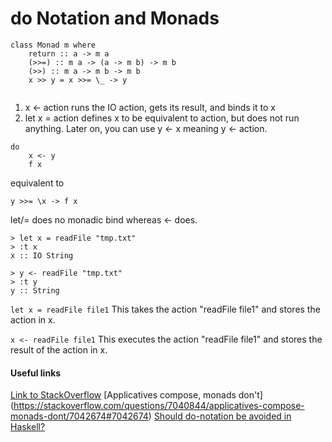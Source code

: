 # do Notation and Monads

```
class Monad m where  
    return :: a -> m a  
    (>>=) :: m a -> (a -> m b) -> m b  
    (>>) :: m a -> m b -> m b  
    x >> y = x >>= \_ -> y  
    
```
1. x <- action runs the IO action, gets its result, and binds it to x
2. let x = action defines x to be equivalent to action, but does not run anything. Later on, you can use y <- x meaning y <- action.

```
do
    x <- y
    f x
```    
equivalent to
```
y >>= \x -> f x
```
let/= does no monadic bind whereas <- does.

```
> let x = readFile "tmp.txt"
> :t x
x :: IO String
```
```
> y <- readFile "tmp.txt"
> :t y
y :: String
```


`let x = readFile file1`
This takes the action "readFile file1" and stores the action in x.

`x <- readFile file1`
This executes the action "readFile file1" and stores the result of the action in x.
#### Useful links
[Link to StackOverflow](https://stackoverflow.com/questions/28624408/equal-vs-left-arrow-symbols-in-haskell/28625714)
[Applicatives compose, monads don't] (https://stackoverflow.com/questions/7040844/applicatives-compose-monads-dont/7042674#7042674)
[Should do-notation be avoided in Haskell?](https://stackoverflow.com/questions/16726659/should-do-notation-be-avoided-in-haskell)

